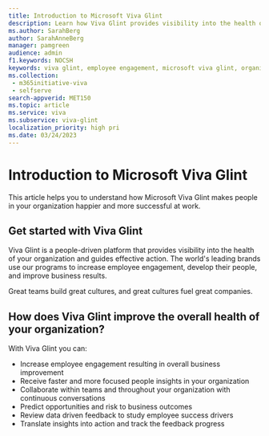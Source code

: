 ```yaml
---
title: Introduction to Microsoft Viva Glint 
description: Learn how Viva Glint provides visibility into the health of your organization and guides effective action. The world's leading brands use Viva Glint programs to increase employee engagement, develop their people, and improve business results. 
ms.author: SarahBerg
author: SarahAnneBerg
manager: pamgreen
audience: admin
f1.keywords: NOCSH
keywords: viva glint, employee engagement, microsoft viva glint, organization health, viva glint history
ms.collection: 
 - m365initiative-viva
 - selfserve
search-appverid: MET150
ms.topic: article
ms.service: viva
ms.subservice: viva-glint
localization_priority: high pri
ms.date: 03/24/2023
---
```


# Introduction to Microsoft Viva Glint

This article helps you to understand how Microsoft Viva Glint makes people in your organization happier and more successful at work.

## Get started with Viva Glint

Viva Glint is a people-driven platform that provides visibility into the health of your organization and guides effective action. The world's leading brands use our programs to increase employee engagement, develop their people, and improve business results.

Great teams build great cultures, and great cultures fuel great companies.

## How does Viva Glint improve the overall health of your organization?

With Viva Glint you can:

- Increase employee engagement resulting in overall business improvement
- Receive faster and more focused people insights in your organization
- Collaborate within teams and throughout your organization with continuous conversations
- Predict opportunities and risk to business outcomes
- Review data driven feedback to study employee success drivers
- Translate insights into action and track the feedback progress

